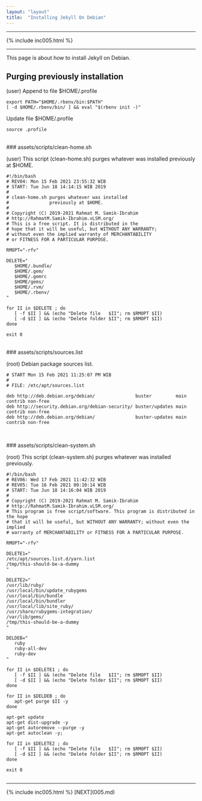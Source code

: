 ```yaml
---
layout: "layout"
title:  "Installing Jekyll On Debian"
---
```


<hr>
{% include inc005.html %}
<hr>

This page is about how to install Jekyll on Debian.

## Purging previously installation

(user) Append to file $HOME/.profile 

```
export PATH="$HOME/.rbenv/bin:$PATH"
[ -d $HOME/.rbenv/bin/ ] && eval "$(rbenv init -)"

```

Update file $HOME/.profile

```
source .profile

```

<br>
### assets/scripts/clean-home.sh

(user) This script (clean-home.sh) purges whatever was installed previously at $HOME.

```
#!/bin/bash
# REV04: Mon 15 Feb 2021 23:55:32 WIB
# START: Tue Jun 18 14:14:15 WIB 2019
#
# clean-home.sh purges whatever was installed 
#               previously at $HOME.
# 
# Copyright (C) 2019-2021 Rahmat M. Samik-Ibrahim
# http://RahmatM.Samik-Ibrahim.vLSM.org/
# This is a free script. It is distributed in the 
# hope that it will be useful, but WITHOUT ANY WARRANTY;
# without even the implied warranty of MERCHANTABILITY 
# or FITNESS FOR A PARTICULAR PURPOSE.

RMOPT="-rfv"

DELETE="
   $HOME/.bundle/
   $HOME/.gem/
   $HOME/.gemrc
   $HOME/gems/
   $HOME/.rvm/
   $HOME/.rbenv/
"

for II in $DELETE ; do
   [ -f $II ] && (echo "Delete file   $II"; rm $RMOPT $II)
   [ -d $II ] && (echo "Delete folder $II"; rm $RMOPT $II)
done

exit 0

```

<br>
### assets/scripts/sources.list

(root) Debian package sources list.

```
# START Mon 15 Feb 2021 11:25:07 PM WIB
#
# FILE: /etc/apt/sources.list

deb http://deb.debian.org/debian/               buster         main contrib non-free
deb http://security.debian.org/debian-security/ buster/updates main contrib non-free
deb http://deb.debian.org/debian/               buster-updates main contrib non-free


```

<br>
### assets/scripts/clean-system.sh

(root) This script (clean-system.sh) purges whatever was installed previously.

```
#!/bin/bash
# REV06: Wed 17 Feb 2021 11:42:32 WIB
# REV05: Tue 16 Feb 2021 00:10:14 WIB
# START: Tue Jun 18 14:16:04 WIB 2019
# 
# Copyright (C) 2019-2021 Rahmat M. Samik-Ibrahim
# http://RahmatM.Samik-Ibrahim.vLSM.org/
# This program is free script/software. This program is distributed in the hope 
# that it will be useful, but WITHOUT ANY WARRANTY; without even the implied 
# warranty of MERCHANTABILITY or FITNESS FOR A PARTICULAR PURPOSE.

RMOPT="-rfv"

DELETE1="
/etc/apt/sources.list.d/yarn.list
/tmp/this-should-be-a-dummy
"

DELETE2="
/usr/lib/ruby/
/usr/local/bin/update_rubygems
/usr/local/bin/bundle
/usr/local/bin/bundler
/usr/local/lib/site_ruby/
/usr/share/rubygems-integration/
/var/lib/gems/
/tmp/this-should-be-a-dummy
"

DELDEB="
   ruby
   ruby-all-dev
   ruby-dev
"

for II in $DELETE1 ; do
   [ -f $II ] && (echo "Delete file   $II"; rm $RMOPT $II)
   [ -d $II ] && (echo "Delete folder $II"; rm $RMOPT $II)
done

for II in $DELDEB ; do
   apt-get purge $II -y
done

apt-get update
apt-get dist-upgrade -y
apt-get autoremove --purge -y
apt-get autoclean -y;

for II in $DELETE2 ; do
   [ -f $II ] && (echo "Delete file   $II"; rm $RMOPT $II)
   [ -d $II ] && (echo "Delete folder $II"; rm $RMOPT $II)
done

exit 0


```

<hr>
{% include inc005.html %}
[NEXT](005.md)

